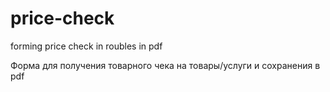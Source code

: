 # price-check
forming price check in roubles in pdf

Форма для получения товарного чека на товары/услуги и сохранения в pdf